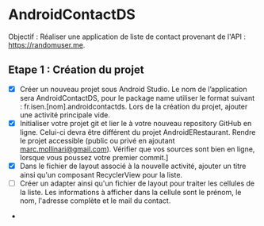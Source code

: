 # AndroidContactDS

Objectif : Réaliser une application de liste de contact provenant de l'API : https://randomuser.me.

## Etape 1 : Création du projet

- [x] Créer un nouveau projet sous Android Studio. Le nom de l’application sera AndroidContactDS, pour le package name utiliser le format suivant : fr.isen.[nom].androidcontactds. Lors de la création du projet, ajouter une activité principale vide.
- [x] Initialiser votre projet git et lier le à votre nouveau repository GitHub en ligne. Celui-ci devra être différent du projet AndroidERestaurant. Rendre le projet accessible (public ou privé en ajoutant marc.mollinari@gmail.com). Vérifier que vos sources sont bien en ligne, lorsque vous poussez votre premier commit.]
- [x] Dans le fichier de layout associé à la nouvelle activité, ajouter un titre ainsi qu'un composant RecyclerView pour la liste.
- [ ] Créer un adapter ainsi qu'un fichier de layout pour traiter les cellules de la liste. Les informations à afficher dans la cellule sont le prénom, le nom, l'adresse complète et le mail du contact.
- 